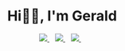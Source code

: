 <h1 align="center">Hi👋🏼, I'm Gerald</h1>
<p align='center'> 
  <a href="https://twitter.com/geraldelorm">
    <img src="https://img.shields.io/badge/twitter-%231DA1F2.svg?&style=for-the-badge&logo=twitter&logoColor=white" />
  </a>&nbsp;&nbsp;
  <a href="mailto:geraldelorm14@gmail.com">
    <img src="https://img.shields.io/badge/email-%23D14836.svg?&style=for-the-badge&logo=gmail&logoColor=white" />
  </a>&nbsp;&nbsp;
  <a href="https://www.linkedin.com/in/geraldelorm/">
    <img src="https://img.shields.io/badge/linkedin-%230077B5.svg?&style=for-the-badge&logo=linkedin&logoColor=white" />
  </a>&nbsp;&nbsp;
  <!-- <a href="https://geraldelorm.tech">
    <img src="https://img.shields.io/badge/Website-46a2f1.svg?&style=for-the-badge&logo=Google-Chrome&logoColor=white" />
  </a>&nbsp;&nbsp; -->
</p>
<!-- <p align = "center">
  <img src="https://komarev.com/ghpvc/?username=geraldelorm">
</p> --> 

<!-- ----------------------------------------------------------------------------------------------------- -->

<!-- - 👨🏽‍💻 Currently working as a freelance UI/UX designer and web developer. 
- 🔭 I’m currently working on personal projects as well -->
<!-- - 💬 Ask me about tech, software engineering and music
- 🤝 Open for collaborations on projects
- 🏀 Fun fact: I enjoy playing basketball and flying drones -->
 <!-- - 🌱 I’m currently learning Bloc as a state management
- 👯 I’m looking to collaborate on flutter or dart projects -->

<!-- ----------------------------------------------------------------------------------------------------- -->

<!-- <details open>
  <summary> 😇 <b>My Github Stats</b>: </summary>
<br>
<p align = "center">
  <img src = "https://github-readme-stats.vercel.app/api?username=geraldelorm&show_icons=true&theme=light&line_height=33">
  
  <p align="center"> <img src="https://komarev.com/ghpvc/?username=geraldelorm" alt="geraldelorm" /> </p>
</p>
<!-- <p align = "center">
  <img src = "https://github-readme-stats.vercel.app/api/top-langs/?username=geraldelorm&hide=html,visualbasicless&theme=dark&layout=compact&line_height=33">
</p> -->
<!-- </details> --> 
